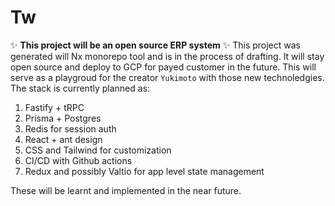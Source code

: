 # Tw

✨ **This project will be an open source ERP system** ✨
This project was generated will Nx monorepo tool and is in the process of drafting. It will stay open source and deploy to GCP for payed customer in the future. This will serve as a playgroud for the creator `Yukimoto` with those new technoledgies. The stack is currently planned as:

1. Fastify + tRPC
2. Prisma + Postgres
3. Redis for session auth
4. React + ant design
5. CSS and Tailwind for customization
6. CI/CD with Github actions
7. Redux and possibly Valtio for app level state management

These will be learnt and implemented in the near future.
